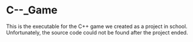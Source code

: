 # C--_Game

This is the executable for the C++ game we created as a project in school. Unfortunately, the source code could not be found after the project ended.
